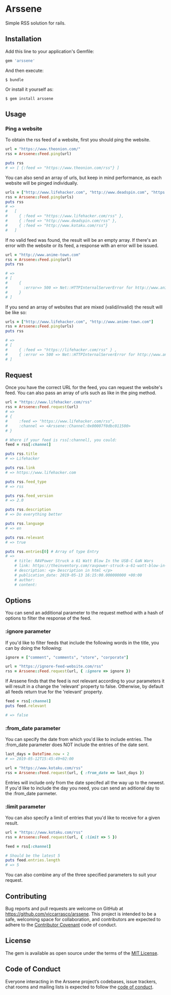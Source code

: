 # Arssene

Simple RSS solution for rails. 

## Installation

Add this line to your application's Gemfile:

```ruby
gem 'arssene'
```

And then execute:

    $ bundle

Or install it yourself as:

    $ gem install arssene

## Usage

### Ping a website
To obtain the rss feed of a website, first you should ping the website.

```ruby
url = "https://www.theonion.com/"
rss = Arssene::Feed.ping(url)

puts rss
# => [ {:feed => "https://www.theonion.com/rss"} ]
```

You can also send an array of urls, but keep in mind performance, as each website will be pinged individually.

```ruby
urls = ["http://www.lifehacker.com", "http://www.deadspin.com", "https://www.kotaku.com"]
rss = Arssene::Feed.ping(urls)
puts rss
# => 
#   [ 
#     { :feed => "https://www.lifehacker.com/rss" }, 
#     { :feed => "http://www.deadspin.com/rss" }, 
#     { :feed => "http://www.kotaku.com/rss"} 
#   ]

```

If no valid feed was found, the result will be an empty array. If there's an error with the website or its feed, a response with an error will be issued.

```ruby
url = "http://www.anime-town.com"
rss = Arssene::Feed.ping(url)
puts rss

# =>
# [
#     {
#       :error=> 500 => Net::HTTPInternalServerError for http://www.anime-town.com/
#     }
# ]
```

If you send an array of websites that are mixed (valid/invalid) the result will be like so:

```ruby
urls = ["http://www.lifehacker.com", "http://www.anime-town.com"]
rss = Arssene::Feed.ping(urls)
puts rss

# =>
# [
#     { :feed => "https://lifehacker.com/rss" } ,
#     { :error => 500 => Net::HTTPInternalServerError for http://www.anime-town.com/ }
# ]
```

## Request

Once you have the correct URL for the feed, you can request the website's feed. You can also pass an array of urls such as like in the ping method.

```ruby
url = "https://www.lifehacker.com/rss"
rss = Arssene::Feed.request(url)
# => 
# {
#     :feed => "https://www.lifehacker.com/rss",
#     :channel => <Arssene::Channel:0x00007f0dbc011500>
# }

# Where if your feed is rss[:channel], you could:
feed = rss[:channel]

puts rss.title
# => Lifehacker

puts rss.link
# => https://www.lifehacker.com

puts rss.feed_type
# => rss 

puts rss.feed_version
# => 2.0

puts rss.description
# => Do everything better

puts rss.language
# => en

puts rss.relevant
# => true

puts rss.entries[0] # Array of type Entry
# =>
    # title: RAVPower Struck a 61 Watt Blow In the USB-C GaN Wars
    # link: https://theinventory.com/ravpower-struck-a-61-watt-blow-in-the-usb-c-gan-wars-1834586407
    # description: <p> Description in html </p>
    # publication_date: 2019-05-13 16:15:00.000000000 +00:00
    # author: 
    # content: 
```

## Options
You can send an additional parameter to the request method with a hash of options to filter the response of the feed.

### :ignore parameter
If you'd like to filter feeds that include the following words in the title, you can by doing the following:

```ruby
ignore = ["comment", "comments", "store", "corporate"]

url = "https://ignore-feed-website.com/rss"
rss = Arssene::Feed.request(url, { :ignore => ignore })
```
If Arssene finds that the feed is not relevant according to your parameters it will result in a change the 'relevant' property to false. Otherwise, by default all feeds return true for the 'relevant' property.

```ruby
feed = rss[:channel]
puts feed.relevant

# => false
```

### :from_date parameter
You can specify the date from which you'd like to include entries. The :from_date parameter does NOT include the entries of the date sent.

```ruby
last_days = DateTime.now - 2
# => 2019-05-12T15:45:49+02:00

url = "https://www.kotaku.com/rss"
rss = Arssene::Feed.request(url, { :from_date => last_days })
```
Entries will include only from the date specifed all the way up to the newest. If you'd like to include the day you need, you can send an aditional day to the :from_date parmeter.

### :limit parameter
You can also specify a limit of entries that you'd like to receive for a given result.

```ruby
url = "https://www.kotaku.com/rss"
rss = Arssene::Feed.request(url, { :limit => 5 })

feed = rss[:channel]

# Should be the latest 5
puts feed.entries.length
# => 5 
```

You can also combine any of the three specified parameters to suit your request.

## Contributing

Bug reports and pull requests are welcome on GitHub at https://github.com/viccarrasco/arssene. This project is intended to be a safe, welcoming space for collaboration, and contributors are expected to adhere to the [Contributor Covenant](http://contributor-covenant.org) code of conduct.

## License

The gem is available as open source under the terms of the [MIT License](https://opensource.org/licenses/MIT).

## Code of Conduct

Everyone interacting in the Arssene project’s codebases, issue trackers, chat rooms and mailing lists is expected to follow the [code of conduct](https://github.com/viccarrasco/arssene/blob/master/CODE_OF_CONDUCT.md).

